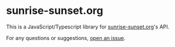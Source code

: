 # sunrise-sunset.org

This is a JavaScript/Typescript library for [sunrise-sunset.org](sunrise-sunset.org/api)'s API.

For any questions or suggestions, [open an issue](https://github.com/Space-yg/sunrise-sunset.org/issues).
